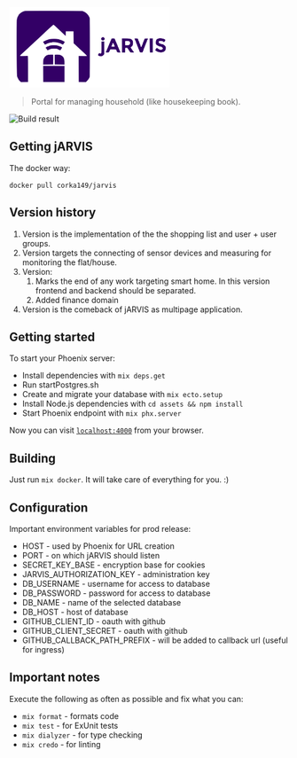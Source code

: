 ![jARVIS](https://raw.githubusercontent.com/corka149/jarvis/master/assets/static/images/logo_jarvis_small.png)

> Portal for managing household (like housekeeping book).

![Build result](https://travis-ci.org/corka149/jarvis.svg?branch=master)

## Getting jARVIS

The docker way:
```
docker pull corka149/jarvis
```

## Version history

1. Version is the implementation of the the shopping list and user + user groups.
2. Version targets the connecting of sensor devices and measuring for monitoring the flat/house.
3. Version: 
    1. Marks the end of any work targeting smart home. In this version frontend and backend should be separated.
    2. Added finance domain
4. Version is the comeback of jARVIS as multipage application.

## Getting started

To start your Phoenix server:

  * Install dependencies with `mix deps.get`
  * Run startPostgres.sh
  * Create and migrate your database with `mix ecto.setup`
  * Install Node.js dependencies with `cd assets && npm install`
  * Start Phoenix endpoint with `mix phx.server`

Now you can visit [`localhost:4000`](http://localhost:4000) from your browser.

## Building

Just run `mix docker`. It will take care of everything for you. :)

## Configuration

Important environment variables for prod release:

 * HOST - used by Phoenix for URL creation
 * PORT - on which jARVIS should listen
 * SECRET_KEY_BASE - encryption base for cookies
 * JARVIS_AUTHORIZATION_KEY - administration key
 * DB_USERNAME - username for access to database
 * DB_PASSWORD - password for access to database
 * DB_NAME - name of the selected database
 * DB_HOST - host of database
 * GITHUB_CLIENT_ID - oauth with github
 * GITHUB_CLIENT_SECRET - oauth with github
 * GITHUB_CALLBACK_PATH_PREFIX - will be added to callback url (useful for ingress)

## Important notes

Execute the following as often as possible and fix what you can:

 * `mix format` - formats code
 * `mix test` - for ExUnit tests
 * `mix dialyzer` - for type checking
 * `mix credo` - for linting
